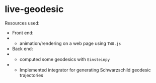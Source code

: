 # live-geodesic

Resources used:
- Front end:
-  - animation/rendering on a web page using `TWO.js`
- Back end:
-  - computed some geodesics with `Einsteinpy`
-  - Implemented integrator for generating Schwarzschild geodesic trajectories
